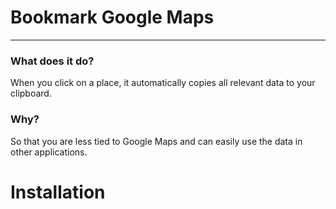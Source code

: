 # Bookmark Google Maps
---
### What does it do?
When you click on a place, it automatically copies all relevant data to your clipboard.

### Why?
So that you are less tied to Google Maps and can easily use the data in other applications.

# Installation
## 

